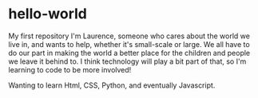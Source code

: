 # hello-world
My first repository
I'm Laurence, someone who cares about the world we live in, and wants to help, whether it's small-scale or large. We all have to do our part in making the world a better place for the children and people we leave it behind to. I think technology will play a bit part of that, so I'm learning to code to be more involved!

Wanting to learn Html, CSS, Python, and eventually Javascript.
